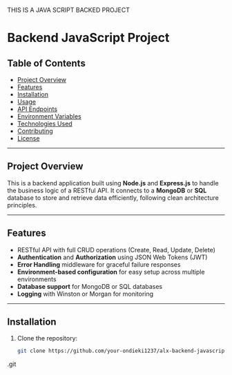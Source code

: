 THIS IS A JAVA SCRIPT BACKED PROJECT

# **Backend JavaScript Project**

## **Table of Contents**
- [Project Overview](#project-overview)
- [Features](#features)
- [Installation](#installation)
- [Usage](#usage)
- [API Endpoints](#api-endpoints)
- [Environment Variables](#environment-variables)
- [Technologies Used](#technologies-used)
- [Contributing](#contributing)
- [License](#license)

---

## **Project Overview**
This is a backend application built using **Node.js** and **Express.js** to handle the business logic of a RESTful API. It connects to a **MongoDB** or **SQL** database to store and retrieve data efficiently, following clean architecture principles.

---

## **Features**
- RESTful API with full CRUD operations (Create, Read, Update, Delete)
- **Authentication** and **Authorization** using JSON Web Tokens (JWT)
- **Error Handling** middleware for graceful failure responses
- **Environment-based configuration** for easy setup across multiple environments
- **Database support** for MongoDB or SQL databases
- **Logging** with Winston or Morgan for monitoring

---

## **Installation**
1. Clone the repository:
   ```bash
   git clone https://github.com/your-ondieki1237/alx-backend-javascript
.git
